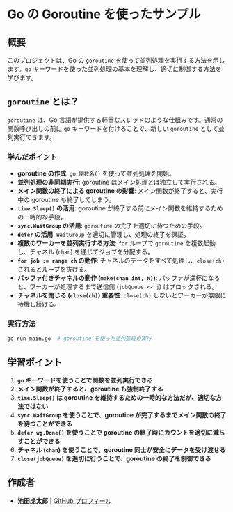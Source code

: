 # Go の Goroutine を使ったサンプル

## 概要

このプロジェクトは、Go の `goroutine` を使って並列処理を実行する方法を示します。`go` キーワードを使った並列処理の基本を理解し、適切に制御する方法を学びます。

## `goroutine` とは？

`goroutine` は、Go 言語が提供する軽量なスレッドのような仕組みです。通常の関数呼び出しの前に `go` キーワードを付けることで、新しい `goroutine` として並列実行できます。

### 学んだポイント

- **goroutine の作成**: `go 関数名()` を使って並列処理を開始。
- **並列処理の非同期実行**: goroutine はメイン処理とは独立して実行される。
- **メイン関数の終了による goroutine の影響**: メイン関数が終了すると、実行中の goroutine も終了してしまう。
- **`time.Sleep()` の活用**: goroutine が終了する前にメイン関数を維持するための一時的な手段。
- **`sync.WaitGroup` の活用**: `goroutine` の完了を適切に待つための手段。
- **`defer` の活用**: `WaitGroup` を適切に管理し、処理の終了を保証。
- **複数のワーカーを並列実行する方法**: `for` ループで `goroutine` を複数起動し、チャネル (`chan`) を通じてジョブを分配する。
- **`for job := range ch` の動作**: チャネルのデータをすべて処理し、`close(ch)` されるとループを抜ける。
- **バッファ付きチャネルの動作 (`make(chan int, N)`)**: バッファが満杯になると、ワーカーが処理するまで送信側 (`jobQueue <- j`) はブロックされる。
- **チャネルを閉じる (`close(ch)`) 重要性**: `close(ch)` しないとワーカーが無限に待機し続ける。

### **実行方法**

```sh
go run main.go  # goroutine を使った並列処理の実行
```

## **学習ポイント**

1. **`go` キーワードを使うことで関数を並列実行できる**
2. **メイン関数が終了すると、goroutine も強制終了する**
3. **`time.Sleep()` は goroutine を維持するための一時的な方法だが、適切な方法ではない**
4. **`sync.WaitGroup` を使うことで、goroutine が完了するまでメイン関数の終了を待つことができる**
5. **`defer wg.Done()` を使うことで goroutine の終了時にカウントを適切に減らすことができる**
6. **チャネル (`chan`) を使うことで、goroutine 同士が安全にデータを受け渡せる**
7. **`close(jobQueue)` を適切に行うことで、goroutine の終了を制御できる**

## 作成者

- **池田虎太郎** | [GitHub プロフィール](https://github.com/kotaroikeda-apl-dev)
